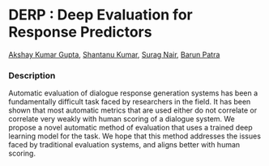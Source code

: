 # DERP : Deep Evaluation for Response Predictors
[Akshay Kumar Gupta](https://github.com/akshaykgupta/), [Shantanu Kumar](https://github.com/SourKream/), [Surag Nair](https://github.com/suragnair/), [Barun Patra](https://github.com/codedecde/)

### Description
Automatic evaluation of dialogue response generation systems has been a fundamentally difficult task faced by researchers in the field. It has been shown that most automatic metrics that are used either do not correlate or correlate very weakly with human scoring of a dialogue system. We propose a novel automatic method of evaluation that uses a trained deep learning model for the task. We hope that this method addresses the issues faced by traditional evaluation systems, and aligns better with human scoring. 
